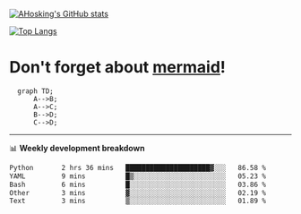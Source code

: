 [![AHosking's GitHub stats](https://github-readme-stats.vercel.app/api?username=ahosking&count_private=true&show_icons=true&theme=onedark&hide_rank=true&include_all_commits=true)](https://github.com/ahosking)

[![Top Langs](https://github-readme-stats.vercel.app/api/top-langs/?username=ahosking&layout=compact&theme=onedark)](https://github.com/ahosking)


# Don't forget about [mermaid](https://github.blog/2022-02-14-include-diagrams-markdown-files-mermaid/)!

```mermaid
  graph TD;
      A-->B;
      A-->C;
      B-->D;
      C-->D;
```
-------

📊 **Weekly development breakdown**

<!--START_SECTION:waka-->

```txt
Python       2 hrs 36 mins   █████████████████████▓░░░   86.58 %
YAML         9 mins          █▒░░░░░░░░░░░░░░░░░░░░░░░   05.23 %
Bash         6 mins          █░░░░░░░░░░░░░░░░░░░░░░░░   03.86 %
Other        3 mins          ▓░░░░░░░░░░░░░░░░░░░░░░░░   02.19 %
Text         3 mins          ▒░░░░░░░░░░░░░░░░░░░░░░░░   01.89 %
```

<!--END_SECTION:waka-->
